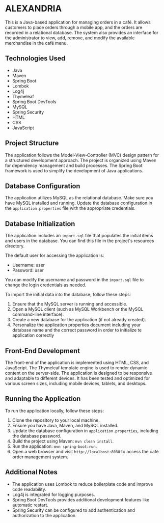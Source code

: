# ALEXANDRIA

This is a Java-based application for managing orders in a café. It allows customers to place orders through a mobile app, and the orders are recorded in a relational database. The system also provides an interface for the administrator to view, add, remove, and modify the available merchandise in the café menu.

## Technologies Used

- Java
- Maven
- Spring Boot
- Lombok
- Log4j
- Thymeleaf
- Spring Boot DevTools
- MySQL
- Spring Security
- HTML
- CSS
- JavaScript

## Project Structure

The application follows the Model-View-Controller (MVC) design pattern for a structured development approach. The project is organized using Maven for dependency management and build processes. The Spring Boot framework is used to simplify the development of Java applications.

## Database Configuration

The application utilizes MySQL as the relational database. Make sure you have MySQL installed and running. Update the database configuration in the `application.properties` file with the appropriate credentials.

## Database Initialization

The application includes an `import.sql` file that populates the initial items and users in the database. You can find this file in the project's resources directory.

The default user for accessing the application is:

- Username: user
- Password: user

You can modify the username and password in the `import.sql` file to change the login credentials as needed.

To import the initial data into the database, follow these steps:

1. Ensure that the MySQL server is running and accessible.
2. Open a MySQL client (such as MySQL Workbench or the MySQL command-line interface).
3. Create a new database for the application (if not already created).
4. Personalize the application properties document including your database name and the correct password in order to initialize te application correctly

## Front-End Development

The front-end of the application is implemented using HTML, CSS, and JavaScript. The Thymeleaf template engine is used to render dynamic content on the server-side.
The application is designed to be responsive and adaptable to different devices. It has been tested and optimized for various screen sizes, including mobile devices, tablets, and desktops.


## Running the Application

To run the application locally, follow these steps:

1. Clone the repository to your local machine.
2. Ensure you have Java, Maven, and MySQL installed.
3. Update the database configuration in `application.properties`, including the database password.
4. Build the project using Maven: `mvn clean install`.
5. Run the application: `mvn spring-boot:run`.
6. Open a web browser and visit `http://localhost:8080` to access the café order management system.

## Additional Notes

- The application uses Lombok to reduce boilerplate code and improve code readability.
- Log4j is integrated for logging purposes.
- Spring Boot DevTools provides additional development features like automatic restart.
- Spring Security can be configured to add authentication and authorization to the application.


